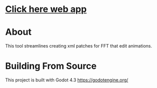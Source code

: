 # [Click here web app]()

# About
This tool streamlines creating xml patches for FFT that edit animations.

# Building From Source
This project is built with Godot 4.3
https://godotengine.org/
